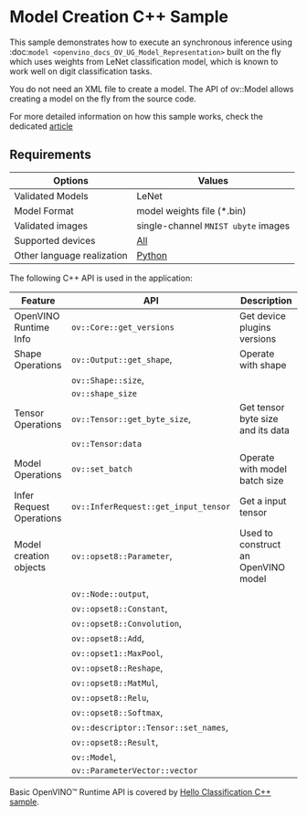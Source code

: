 # Model Creation C++ Sample

This sample demonstrates how to execute an synchronous inference using :doc:`model <openvino_docs_OV_UG_Model_Representation>` built on the fly which uses weights from LeNet classification model, which is known to work well on digit classification tasks.

You do not need an XML file to create a model. The API of ov::Model allows creating a model on the fly from the source code.

For more detailed information on how this sample works, check the dedicated [article](..\..\..\docs\articles_en\learn_openvino\openvino_samples\cpp_sample_model_creation.md)

## Requirements

| Options                     | Values                                                                                              |
| ----------------------------| ----------------------------------------------------------------------------------------------------|
| Validated Models            | LeNet                                                                                               |
| Model Format                | model weights file (\*.bin)                                                                         |
| Validated images            | single-channel ``MNIST ubyte`` images                                                               |
| Supported devices           | [All](..\..\..\docs\articles_en\about_openvino\compatibility_and_support\Supported_Devices.md)      |
| Other language realization  | [Python](..\..\..\docs\articles_en\learn_openvino\openvino_samples\python_sample_model_creation.md) |

The following C++ API is used in the application:

| Feature                   | API                                     | Description                           |
| --------------------------| ----------------------------------------|---------------------------------------|
| OpenVINO Runtime Info     | ``ov::Core::get_versions``              | Get device plugins versions           |
| Shape Operations          | ``ov::Output::get_shape``,              | Operate with shape                    |
|                           | ``ov::Shape::size``,                    |                                       |
|                           | ``ov::shape_size``                      |                                       |
| Tensor Operations         | ``ov::Tensor::get_byte_size``,          | Get tensor byte size and its data     |
|                           | ``ov::Tensor:data``                     |                                       |
| Model Operations          | ``ov::set_batch``                       | Operate with model batch size         |
| Infer Request Operations  | ``ov::InferRequest::get_input_tensor``  | Get a input tensor                    |
| Model creation objects    | ``ov::opset8::Parameter``,              | Used to construct an OpenVINO model   |
|                           | ``ov::Node::output``,                   |                                       |
|                           | ``ov::opset8::Constant``,               |                                       |
|                           | ``ov::opset8::Convolution``,            |                                       |
|                           | ``ov::opset8::Add``,                    |                                       |
|                           | ``ov::opset1::MaxPool``,                |                                       |
|                           | ``ov::opset8::Reshape``,                |                                       |
|                           | ``ov::opset8::MatMul``,                 |                                       |
|                           | ``ov::opset8::Relu``,                   |                                       |
|                           | ``ov::opset8::Softmax``,                |                                       |
|                           | ``ov::descriptor::Tensor::set_names``,  |                                       |
|                           | ``ov::opset8::Result``,                 |                                       |
|                           | ``ov::Model``,                          |                                       |
|                           | ``ov::ParameterVector::vector``         |                                       |

Basic OpenVINO™ Runtime API is covered by [Hello Classification C++ sample](..\..\..\docs\articles_en\learn_openvino\openvino_samples\cpp_sample_hello_classification.md).